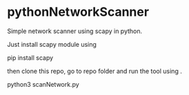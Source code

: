 # pythonNetworkScanner
Simple network scanner using scapy in python.

Just install scapy module using

pip install scapy

then clone this repo, go to repo folder and run the tool using .

python3 scanNetwork.py


